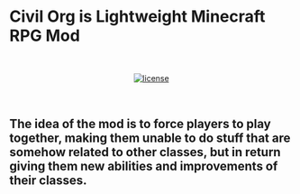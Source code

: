 # Civil Org is Lightweight Minecraft RPG Mod

<div align="center">
<br />

[![license](https://img.shields.io/badge/license-Apache%20V2-blue)](LICENSE)

<br />
</div>

## The idea of the mod is to force players to play together, making them unable to do stuff that are somehow related to other classes, but in return giving them new abilities and improvements of their classes.
